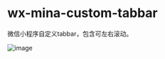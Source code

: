 # wx-mina-custom-tabbar
微信小程序自定义tabbar，包含可左右滚动。  

![image](https://github.com/marlti7/wx-mina-custom-tabbar/blob/master/gif/tabbar.gif) 
